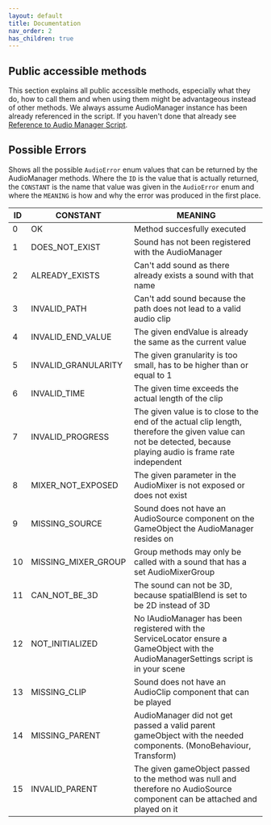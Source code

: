 ```yaml
---
layout: default
title: Documentation
nav_order: 2
has_children: true
---
```


## Public accessible methods
This section explains all public accessible methods, especially what they do, how to call them and when using them might be advantageous instead of other methods. We always assume AudioManager instance has been already referenced in the script. If you haven't done that already see [Reference to Audio Manager Script](https://mathewhdyt.github.io/Unity-Audio-Manager/installation#reference-to-audio-manager-script).

## Possible Errors
Shows all the possible ```AudioError``` enum values that can be returned by the AudioManager methods. Where the ```ID``` is the value that is actually returned, the ```CONSTANT``` is the name that value was given in the ```AudioError``` enum and where the ```MEANING``` is how and why the error was produced in the first place.

| **ID** | **CONSTANT**                  | **MEANING**                                                                                    |
| -------| ------------------------------| -----------------------------------------------------------------------------------------------|
| 0      | OK                            | Method succesfully executed                                                                    |
| 1      | DOES_NOT_EXIST                | Sound has not been registered with the AudioManager                                            |
| 2      | ALREADY_EXISTS                | Can't add sound as there already exists a sound with that name                                 |
| 3      | INVALID_PATH                  | Can't add sound because the path does not lead to a valid audio clip                           |
| 4      | INVALID_END_VALUE             | The given endValue is already the same as the current value                                    |
| 5      | INVALID_GRANULARITY           | The given granularity is too small, has to be higher than or equal to 1                        |
| 6      | INVALID_TIME                  | The given time exceeds the actual length of the clip                                           |
| 7      | INVALID_PROGRESS              | The given value is to close to the end of the actual clip length, therefore the given value can not be detected, because playing audio is frame rate independent |
| 8      | MIXER_NOT_EXPOSED             | The given parameter in the AudioMixer is not exposed or does not exist                         |
| 9      | MISSING_SOURCE                | Sound does not have an AudioSource component on the GameObject the AudioManager resides on     |
| 10     | MISSING_MIXER_GROUP           | Group methods may only be called with a sound that has a set AudioMixerGroup                   |
| 11     | CAN_NOT_BE_3D                 | The sound can not be 3D, because spatialBlend is set to be 2D instead of 3D                    |
| 12     | NOT_INITIALIZED               | No IAudioManager has been registered with the ServiceLocator ensure a GameObject with the AudioManagerSettings script is in your scene |
| 13     | MISSING_CLIP                  | Sound does not have an AudioClip component that can be played                                  |
| 14     | MISSING_PARENT                | AudioManager did not get passed a valid parent gameObject with the needed components. (MonoBehaviour, Transform) |
| 15     | INVALID_PARENT                | The given gameObject passed to the method was null and therefore no AudioSource component can be attached and played on it |
